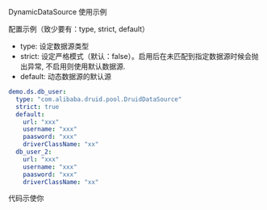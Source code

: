 
DynamicDataSource 使用示例

配置示例（致少要有：type, strict, default）

* type: 设定数据源类型
* strict: 设定严格模式（默认：false）。启用后在未匹配到指定数据源时候会抛出异常, 不启用则使用默认数据源.
* default: 动态数据源的默认源

```yaml
demo.ds.db_user:
  type: "com.alibaba.druid.pool.DruidDataSource" 
  strict: true
  default: 
    url: "xxx"
    username: "xxx"
    paasword: "xxx"
    driverClassName: "xx"
  db_user_2:
    url: "xxx"
    username: "xxx"
    paasword: "xxx"
    driverClassName: "xx"
```

代码示使你

```java

```